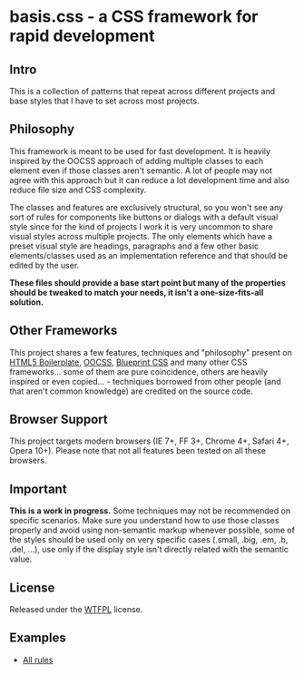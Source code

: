 # basis.css - a CSS framework for rapid development #


## Intro

This is a collection of patterns that repeat across different projects and base 
styles that I have to set across most projects.


## Philosophy

This framework is meant to be used for fast development. It is heavily inspired by
the OOCSS approach of adding multiple classes to each element even if those classes
aren't semantic. A lot of people may not agree with this approach but it can reduce
a lot development time and also reduce file size and CSS complexity. 

The classes and features are exclusively structural, so you won't see any sort of 
rules for components like buttons or dialogs with a default visual style since for 
the kind of projects I work it is very uncommon to share visual styles across multiple 
projects. The only elements which have a preset visual style are headings, paragraphs 
and a few other basic elements/classes used as an implementation reference and that 
should be edited by the user.

**These files should provide a base start point but many of the properties should be
tweaked to match your needs, it isn't a one-size-fits-all solution.**


## Other Frameworks

This project shares a few features, techniques and "philosophy" present on 
[HTML5 Boilerplate](http://html5boilerplate.com/), [OOCSS](http://oocss.org/), 
[Blueprint CSS](http://www.blueprintcss.org/) and many other CSS frameworks... some of 
them are pure coincidence, others are heavily inspired or even copied... - techniques
borrowed from other people (and that aren't common knowledge) are credited on the
source code.


## Browser Support

This project targets modern browsers (IE 7+, FF 3+, Chrome 4+, Safari 4+, Opera 10+). 
Please note that not all features been tested on all these browsers.


## Important

**This is a work in progress.** Some techniques may not be recommended on specific 
scenarios. Make sure you understand how to use those classes properly and avoid using
non-semantic markup whenever possible, some of the styles should be used only on very 
specific cases (.small, .big, .em, .b, .del, ...), use only if the display style isn't 
directly related with the semantic value. 


## License

Released under the [WTFPL](http://sam.zoy.org/wtfpl/) license.


## Examples

 - [All rules](http://millermedeiros.github.com/basis.css/tests/all.html)
